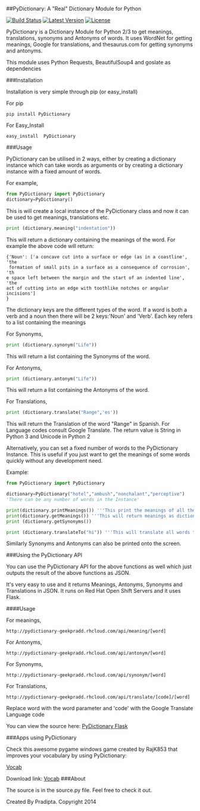##PyDictionary: A "Real" Dictionary Module for Python

[![Build Status](http://img.shields.io/travis/geekpradd/PyDictionary/master.svg?style=flat-square)](https://travis-ci.org/geekpradd/PyDictionary)
[![Latest Version](http://img.shields.io/pypi/v/PyDictionary.svg?style=flat-square)](https://pypi.python.org/pypi/PyDictionary/)
[![License](https://img.shields.io/pypi/l/PyDictionary.svg?style=flat-square)](https://pypi.python.org/pypi/PyDictionary/)

PyDictionary is a Dictionary Module for Python 2/3 to get meanings, translations, synonyms and Antonyms of words. It uses WordNet for getting meanings, Google for translations, and thesaurus.com for getting synonyms and antonyms. 

This module uses Python Requests, BeautifulSoup4 and goslate as dependencies

###Installation

Installation is very simple through pip (or easy_install)

For pip

```
pip install PyDictionary
```

For Easy_Install

```
easy_install  PyDictionary
```

###Usage

PyDictionary can be utilised in 2 ways, either by creating a dictionary instance which can take words as arguments or by creating a dictionary instance with a fixed amount of words.

For example,

```python
from PyDictionary import PyDictionary
dictionary=PyDictionary()
```

This is will create a local instance of the PyDictionary class and now it can be used to get meanings, translations etc.

```python
print (dictionary.meaning("indentation"))
```

This will return a dictionary containing the meanings of the word. 
For example the above code will return:

```
{'Noun': ['a concave cut into a surface or edge (as in a coastline', 'the
 formation of small pits in a surface as a consequence of corrosion', 'th
e space left between the margin and the start of an indented line', 'the 
act of cutting into an edge with toothlike notches or angular incisions']
}                                                                        
```
The dictionary keys are the different types of the word. If a word is both a verb and a noun then there will be 2 keys:'Noun' and 'Verb'.
Each key refers to a list containing the meanings


For Synonyms,

```python
print (dictionary.synonym("Life"))
```

This will return a list containing the Synonyms of the word.

For Antonyms,

```python
print (dictionary.antonym("Life"))
```
This will return a list containing the Antonyms of the word.

For Translations,

```python
print (dictionary.translate("Range",'es'))
```

This will return the Translation of the word "Range" in Spanish. For Language codes consult Google Translate. The return value is String in Python 3 and Unicode in Python 2

Alternatively, you can set a fixed number of words to the PyDictionary Instance. This is useful if you just want to get the meanings of some words quickly without any development need.

Example:

```python
from PyDictionary import PyDictionary

dictionary=PyDictionary("hotel","ambush","nonchalant","perceptive")
'There can be any number of words in the Instance'

print(dictionary.printMeanings()) '''This print the meanings of all the words'''
print(dictionary.getMeanings()) '''This will return meanings as dictionaries'''
print (dictionary.getSynonyms())

print (dictionary.translateTo("hi")) '''This will translate all words to Hindi'''

```

Similarly Synonyms and Antonyms can also be printed onto the screen.

###Using the PyDictionary API

You can use the PyDictionary API for the above functions as well which just outputs the result of the above functions as JSON.

It's very easy to use and it returns Meanings, Antonyms, Synonyms and Translations in JSON. It runs on Red Hat Open Shift Servers and it uses Flask.

####Usage

For meanings,

```
http://pydictionary-geekpradd.rhcloud.com/api/meaning/[word]
```

For Antonyms,

```
http://pydictionary-geekpradd.rhcloud.com/api/antonym/[word]
```

For Synonyms,

```
http://pydictionary-geekpradd.rhcloud.com/api/synonym/[word]
```
For Translations,

```
http://pydictionary-geekpradd.rhcloud.com/api/translate/[code]/[word]
```

Replace word with the word parameter and 'code' with the Google Translate Language code

You can view the source here: <a href="https://github.com/geekpradd/PyDictionary-Flask-API">PyDictionary Flask</a>


###Apps using PyDictionary

Check this awesome pygame windows game created by RajK853 that improves your vocabulary by using PyDictionary: 

<a href="https://github.com/RajK853/Vocab/">Vocab</a>

Download link: <a href="https://raw.githubusercontent.com/RajK853/Vocab/master/Vocab%20(Exe).zip">Vocab</a>
###About

The source is in the source.py file. Feel free to check it out.

Created By Pradipta. Copyright 2014
